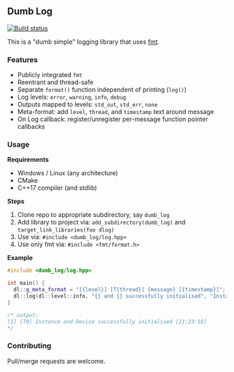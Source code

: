 ## Dumb Log

[![Build status](https://ci.appveyor.com/api/projects/status/v1b9ri4dtgjtpn2u?svg=true)](https://ci.appveyor.com/project/karnkaul/dlog)

This is a "dumb simple" logging library that uses [fmt](https://github.com/fmtlib/fmt).

### Features

- Publicly integrated `fmt`
- Reentrant and thread-safe
- Separate `format()` function independent of printing (`log()`)
- Log levels: `error`, `warning`, `info`, `debug`
- Outputs mapped to levels: `std_out`, `std_err`, `none`
- Meta-format: add `level`, `thread`, and `timestamp` text around message
- On Log callback: register/unregister per-message function pointer callbacks

### Usage

**Requirements**

- Windows / Linux (any architecture)
- CMake
- C++17 compiler (and stdlib)

**Steps**

1. Clone repo to appropriate subdirectory, say `dumb_log`
1. Add library to project via: `add_subdirectory(dumb_log)` and `target_link_libraries(foo dlog)`
1. Use via: `#include <dumb_log/log.hpp>`
1. Use only fmt via: `#include <fmt/format.h>`

**Example**

```cpp
#include <dumb_log/log.hpp>

int main() {
  dl::g_meta_format = "[{level}] [T{thread}] {message} [{timestamp}]";
  dl::log(dl::level::info, "{} and {} successfully initialised", "Instance", "Device");
}

/* output:
[I] [T0] Instance and Device successfully initialised [21:23:18]
*/
```

### Contributing

Pull/merge requests are welcome.
